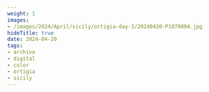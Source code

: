```yaml
---
weight: 1
images:
- /images/2024/April/sicily/ortigia-day-3/20240420-P1070894.jpg
hideTitle: true
date: 2024-04-20
tags:
- archive
- digital
- color
- ortigia
- sicily
---
```


